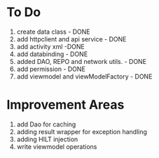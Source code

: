 
# To Do
1. create data class - DONE
2. add httpclient and api service - DONE
3. add activity xml -DONE
4. add databinding - DONE
5. added DAO, REPO and network utils. - DONE
6. add permission - DONE
7. add viewmodel and viewModelFactory - DONE



# Improvement Areas
1. add Dao for caching
2. adding result wrapper for exception handling
3. adding HILT injection
4. write viewmodel operations